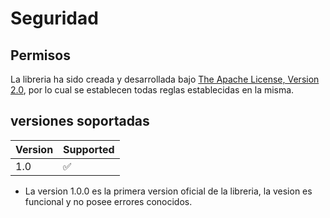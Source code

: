# Seguridad

## Permisos

La libreria ha sido creada y desarrollada bajo [The Apache License, Version 2.0](LICENSE), 
por lo cual se establecen todas reglas establecidas en la misma.

## versiones soportadas

| Version | Supported          | 
| ------- | ------------------ |
| 1.0     | :white_check_mark: |

- La version 1.0.0 es la primera version oficial de la libreria, la vesion es funcional y no posee errores conocidos.
